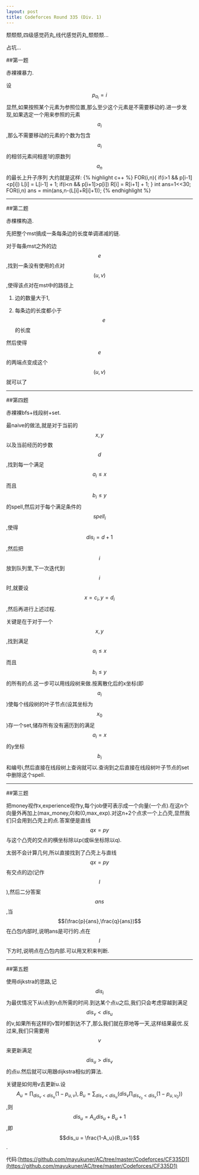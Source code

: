 ```yaml
---
layout: post
title: Codeforces Round 335 (Div. 1)
---
```

颓颓颓,四级感觉药丸,线代感觉药丸,颓颓颓...

占坑...

##第一题

赤裸裸暴力.

设$$p_{a_i}=i$$显然,如果按照某个元素为参照位置,那么至少这个元素是不需要移动的.进一步发现,如果选定一个用来参照的元素$$a_i$$,那么不需要移动的元素的个数为包含$$a_i$$的相邻元素间相差1的原数列$${a_n}$$的最长上升子序列
大约就是这样:
{% highlight c++ %}
FOR(i,n){
    if(i>1 && p[i-1]<p[i])
        L[i] = L[i-1] + 1;
    if(i<n && p[i+1]>p[i])
        R[i] = R[i+1] + 1;
}
int ans=1<<30;
FOR(i,n)
    ans = min(ans,n-(L[i]+R[i]+1));
{% endhighlight %}

***

##第二题

赤棵棵构造.

先把整个mst搞成一条每条边的长度单调递减的链.

对于每条mst之外的边$$e$$,找到一条没有使用的点对$$(u,v)$$,使得该点对在mst中的路径上

1. 边的数量大于1,

2. 每条边的长度都小于$$e$$的长度

然后使得$$e$$的两端点变成这个$$(u,v)$$就可以了

***

##第四题

赤裸裸bfs+线段树+set.

最naive的做法,就是对于当前的$$x,y$$以及当前经历的步数$$d$$,找到每一个满足$$a_i \leq x$$而且$$b_i \leq y$$的spell,然后对于每个满足条件的$$spell_i$$,使得$$dis_i=d+1$$,然后把$$i$$放到队列里,下一次迭代到$$i$$时,就要设$$x=c_i,y=d_i$$,然后再进行上述过程.

关键是在于对于一个$$x,y$$,找到满足$$a_i \leq x$$而且$$b_i \leq y$$的所有的点.这一步可以用线段树来做.按离散化后的x坐标(即$$a_i$$)使每个线段树的叶子节点(设其坐标为$$x_0$$)存一个set,储存所有没有遍历到的满足$$a_i=x$$的y坐标$$b_i$$和编号i,然后直接在线段树上查询就可以.查询到之后直接在线段树叶子节点的set中删除这个spell.

***

##第三题

把money视作x,experience视作y,每个job便可表示成一个向量(一个点).在这n个向量外再加上(max_money,0)和(0,max_exp).对这n+2个点求一个上凸壳,显然我们只会用到凸壳上的点.答案便是直线$$qx=py$$与这个凸壳的交点的横坐标除以p(或纵坐标除以q).

太弱不会计算几何,所以直接找到了凸壳上与直线$$qx=py$$有交点的边(记作$$l$$),然后二分答案$$ans$$,当$$(\frac{p}{ans},\frac{q}{ans})$$在凸包内部时,说明ans是可行的.点在$$l$$下方时,说明点在凸包内部.可以用叉积来判断.

***

##第五题

使用dijkstra的思路,记$$dis_i$$为最优情况下从i点到n点所需的时间.到达某个点u之后,我们只会考虑穿越到满足$$dis_v < dis_u$$的v,如果所有这样的v暂时都到达不了,那么我们就在原地等一天,这样结果最优.反过来,我们只需要用$$v$$来更新满足$$dis_u > dis_v$$的点u.然后就可以用跟dijkstra相似的算法.

关键是如何用v去更新u.设$$A_u = \prod_{dis_v < dis_u} (1-p_{u,v}), B_u = \sum_{dis_v < dis_u} (dis_v \prod_{dis_{v_0} < dis_v}(1-p_{u,v_0}))$$,则$$dis_u = A_u dis_u + B_u + 1$$,即$$dis_u = \frac{1-A_u}{B_u+1}$$.
    
代码:[https://github.com/mayukuner/AC/tree/master/Codeforces/CF335D1](https://github.com/mayukuner/AC/tree/master/Codeforces/CF335D1)

